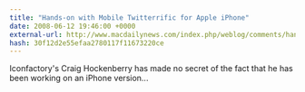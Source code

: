 ```yaml
---
title: "Hands-on with Mobile Twitterrific for Apple iPhone"
date: 2008-06-12 19:46:00 +0000
external-url: http://www.macdailynews.com/index.php/weblog/comments/hands_on_with_mobile_twitterrific_for_apple_iphone/
hash: 30f12d2e55efaa2780117f11673220ce
---
```


Iconfactory's Craig Hockenberry has made no secret of the fact that he has been working on an iPhone version...
